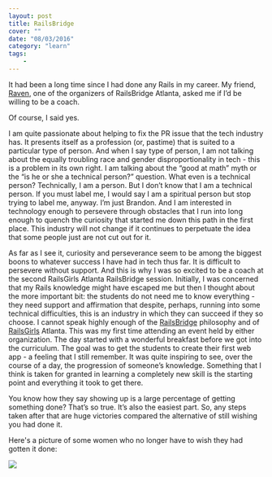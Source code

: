```yaml
---
layout: post
title: RailsBridge
cover: ""
date: "08/03/2016"
category: "learn"
tags:
    -
---
```


It had been a long time since I had done any Rails in my career. My friend, [Raven](https://twitter.com/_raven_io), one of the organizers of RailsBridge Atlanta, asked me if I’d be willing to be a coach.

Of course, I said yes.

I am quite passionate about helping to fix the PR issue that the tech industry has. It presents itself as a profession (or, pastime) that is suited to a particular type of person. And when I say type of person, I am not talking about the equally troubling race and gender disproportionality in tech - this is a problem in its own right. I am talking about the “good at math” myth or the “is he or she a technical person?” question. What even is a technical person? Technically, I am a person. But I don’t know that I am a technical person. If you must label me, I would say I am a spiritual person but stop trying to label me, anyway. I’m just Brandon. And I am interested in technology enough to persevere through obstacles that I run into long enough to quench the curiosity that started me down this path in the first place. This industry will not change if it continues to perpetuate the idea that some people just are not cut out for it.

As far as I see it, curiosity and perseverance seem to be among the biggest boons to whatever success I have had in tech thus far. It is difficult to persevere without support. And this is why I was so excited to be a coach at the second RailsGirls Atlanta RailsBridge session. Initially, I was concerned that my Rails knowledge might have escaped me but then I thought about the more important bit: the students do not need me to know everything - they need support and affirmation that despite, perhaps, running into some technical difficulties, this is an industry in which they can succeed if they so choose. I cannot speak highly enough of the [RailsBridge](http://www.railsbridge.org/about) philosophy and of [RailsGirls](http://railsgirls.com/atl) Atlanta. This was my first time attending an event held by either organization. The day started with a wonderful breakfast before we got into the curriculum. The goal was to get the students to create their first web app - a feeling that I still remember. It was quite inspiring to see, over the course of a day, the progression of someone’s knowledge. Something that I think is taken for granted in learning a completely new skill is the starting point and everything it took to get there.

You know how they say showing up is a large percentage of getting something done? That’s so true. It’s also the easiest part. So, any steps taken after that are huge victories compared the alternative of still wishing you had done it.

Here's a picture of some women who no longer have to wish they had gotten it done:

![](/assets/railsbridge.jpg)

